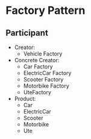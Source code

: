 # Factory Pattern

## Participant

- Creator:
  - Vehicle Factory
- Concrete Creator:
  - Car Factory
  - ElectricCar Factory
  - Scooter Factory
  - Motorbike Factory
  - UteFactory
- Product:
  - Car
  - ElectricCar
  - Scooter
  - Motorbike
  - Ute

